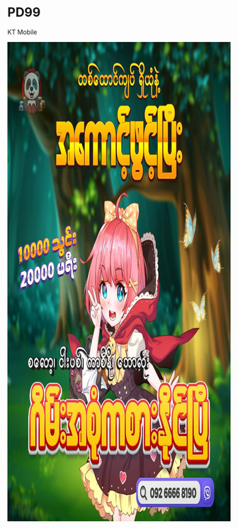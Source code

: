 # PD99
KT Mobile
<!DOCTYPE html>
<html>
<meta name="viewport" content="width=device-width, initial-scale=1.0">
<body>
<a href="https://pdmm99.live/KT04" target="new-tab">
<img src="PDADS.jpg" width="1080" height="1080" />
</a>
</body>
</html>
